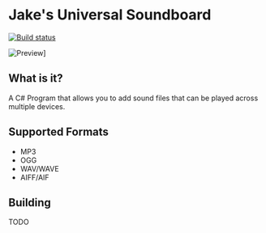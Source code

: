 # Jake's Universal Soundboard
[![Build status](https://ci.appveyor.com/api/projects/status/qmrjbyo140w4ilcn?svg=true)](https://ci.appveyor.com/project/jakeandreoli/jakesuniversalsoundboard)

![Preview](https://dl.dropboxusercontent.com/s/m0hu0xbwjo0ffm2/JakesSoundboard_2017-12-31_13-41-12.png)]

## What is it?
A C# Program that allows you to add sound files that can be played across multiple devices.

## Supported Formats
* MP3
* OGG
* WAV/WAVE
* AIFF/AIF

## Building
TODO
